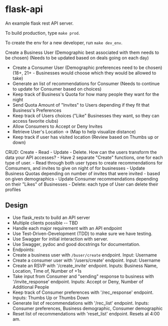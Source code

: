# flask-api
An example flask rest API server.

To build production, type `make prod`.

To create the env for a new developer, run `make dev_env`.


 Create a Business User (Demographic best associated with them needs to be chosen) (Needs to be updated based on deals going on each day)
 - Create a Consumer User (Demographic preferences need to be chosen) (18+, 21+ - Businesses would choose which they would be allowed to take)
 - Generate an list of recommendations for Consumer (Needs to continue to update for Consumer based on choices)
 - Keep track of Business's Quota for how many people they want for the night
 - Send Quota Amount of "Invites" to Users depending if they fit that Business's Preferences
 - Keep track of Users choices ("Like" Businesses they want, so they can access favorite clubs)
 - Allow Consumers to Accept or Deny Invites
 - Retrieve User's Location -> (Map to help visualize distance)
 - Keep track if user has visited location (Review based on Thumbs up or down)

 CRUD: Create - Read - Update - Delete. How can the users transform the data your API accesses?
     - Have 2 separate  "Create" functions, one for each type of user.
     - Read through both user types to create recommendations for Comsumers, and invites to give on night of for businesses
     - Update Business Quotas depending on number of invites that were invited - based on given demographics
     - Update Consumer recommendations depending on their "Likes" of Businesses
     - Delete: each type of User can delete their profiles

 ## Design

 - Use flask_restx to build an API server
 - Multiple clients possible -- TBD
 - Handle each major requirement with an API endpoint
 - Use Test-Driven-Development (TDD) to make sure we have testing.
 - Use Swagger for initial interaction with server.
 - Use Swagger, pydoc and good docstrings for documentation.
 - Endpoints:
 -   Create a business user with `/buser/create` endpoint. Input: Username
 -   Create a consumer user with '/users/create' endpoint. Input: Username
 -   Create an RSVP with '/create_invite' endpoint. Inputs: Business Name, Location, Time of, Number of +1s
 -   Take input from Consumer and "sending" response to business with '/invite_response' endpoint. Inputs: Accept or Deny, Number of Additional People
 -   Keep track of Consumer preferences with '/rec_response' endpoint. Inputs: Thumbs Up or Thumbs Down
 -   Generate list of recommendations with '/rec_list' endpoint. Inputs: Consumer preferences, Business demographic, Consumer demographic
 -   Reset list of recommendations with 'reset_list' endpoint. Resets at 4:00 am.
